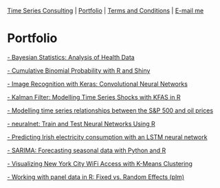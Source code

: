[Time Series Consulting](https://mgcodesandstats.github.io/timeseriesconsulting/) |
[Portfolio](https://mgcodesandstats.github.io/portfolio/) |
[Terms and Conditions](https://mgcodesandstats.github.io/terms/) |
[E-mail me](mailto:michael@michaeljgrogan.com)

# Portfolio

[- Bayesian Statistics: Analysis of Health Data]()

[- Cumulative Binomial Probability with R and Shiny]()

[- Image Recognition with Keras: Convolutional Neural Networks](https://mgcodesandstats.github.io/image-recognition-with-keras-convolutional-neural-networks/)

[- Kalman Filter: Modelling Time Series Shocks with KFAS in R]()

[- Modelling time series relationships between the S&P 500 and oil prices]()

[- neuralnet: Train and Test Neural Networks Using R](https://mgcodesandstats.github.io/neural-network-modelling-neuralnet-r/)

[- Predicting Irish electricity consumption with an LSTM neural network](https://mgcodesandstats.github.io/electricity-consumption-neural/)

[- SARIMA: Forecasting seasonal data with Python and R](https://mgcodesandstats.github.io/arima-model-statsmodels-python/)

[- Visualizing New York City WiFi Access with K-Means Clustering]()

[- Working with panel data in R: Fixed vs. Random Effects (plm)]()
